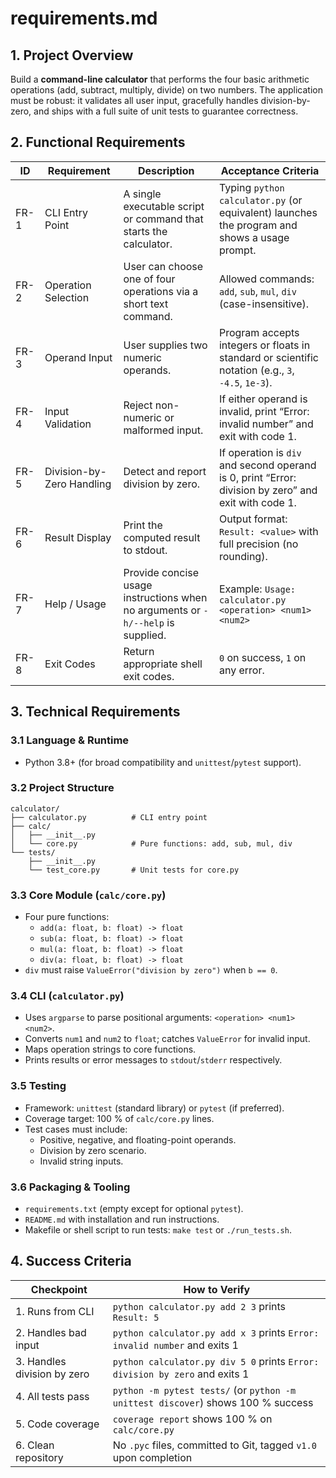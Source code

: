# requirements.md

## 1. Project Overview
Build a **command-line calculator** that performs the four basic arithmetic operations (add, subtract, multiply, divide) on two numbers. The application must be robust: it validates all user input, gracefully handles division-by-zero, and ships with a full suite of unit tests to guarantee correctness.

## 2. Functional Requirements

| ID | Requirement | Description | Acceptance Criteria |
|---|---|---|---|
| FR-1 | CLI Entry Point | A single executable script or command that starts the calculator. | Typing `python calculator.py` (or equivalent) launches the program and shows a usage prompt. |
| FR-2 | Operation Selection | User can choose one of four operations via a short text command. | Allowed commands: `add`, `sub`, `mul`, `div` (case-insensitive). |
| FR-3 | Operand Input | User supplies two numeric operands. | Program accepts integers or floats in standard or scientific notation (e.g., `3`, `-4.5`, `1e-3`). |
| FR-4 | Input Validation | Reject non-numeric or malformed input. | If either operand is invalid, print “Error: invalid number” and exit with code 1. |
| FR-5 | Division-by-Zero Handling | Detect and report division by zero. | If operation is `div` and second operand is 0, print “Error: division by zero” and exit with code 1. |
| FR-6 | Result Display | Print the computed result to stdout. | Output format: `Result: <value>` with full precision (no rounding). |
| FR-7 | Help / Usage | Provide concise usage instructions when no arguments or `-h/--help` is supplied. | Example: `Usage: calculator.py <operation> <num1> <num2>` |
| FR-8 | Exit Codes | Return appropriate shell exit codes. | `0` on success, `1` on any error. |

## 3. Technical Requirements

### 3.1 Language & Runtime
- Python 3.8+ (for broad compatibility and `unittest`/`pytest` support).

### 3.2 Project Structure
```
calculator/
├── calculator.py          # CLI entry point
├── calc/
│   ├── __init__.py
│   └── core.py            # Pure functions: add, sub, mul, div
└── tests/
    ├── __init__.py
    └── test_core.py       # Unit tests for core.py
```

### 3.3 Core Module (`calc/core.py`)
- Four pure functions:
  - `add(a: float, b: float) -> float`
  - `sub(a: float, b: float) -> float`
  - `mul(a: float, b: float) -> float`
  - `div(a: float, b: float) -> float`
- `div` must raise `ValueError("division by zero")` when `b == 0`.

### 3.4 CLI (`calculator.py`)
- Uses `argparse` to parse positional arguments: `<operation> <num1> <num2>`.
- Converts `num1` and `num2` to `float`; catches `ValueError` for invalid input.
- Maps operation strings to core functions.
- Prints results or error messages to `stdout`/`stderr` respectively.

### 3.5 Testing
- Framework: `unittest` (standard library) or `pytest` (if preferred).
- Coverage target: 100 % of `calc/core.py` lines.
- Test cases must include:
  - Positive, negative, and floating-point operands.
  - Division by zero scenario.
  - Invalid string inputs.

### 3.6 Packaging & Tooling
- `requirements.txt` (empty except for optional `pytest`).
- `README.md` with installation and run instructions.
- Makefile or shell script to run tests: `make test` or `./run_tests.sh`.

## 4. Success Criteria

| Checkpoint | How to Verify |
|---|---|
| 1. Runs from CLI | `python calculator.py add 2 3` prints `Result: 5` |
| 2. Handles bad input | `python calculator.py add x 3` prints `Error: invalid number` and exits 1 |
| 3. Handles division by zero | `python calculator.py div 5 0` prints `Error: division by zero` and exits 1 |
| 4. All tests pass | `python -m pytest tests/` (or `python -m unittest discover`) shows 100 % success |
| 5. Code coverage | `coverage report` shows 100 % on `calc/core.py` |
| 6. Clean repository | No `.pyc` files, committed to Git, tagged `v1.0` upon completion |